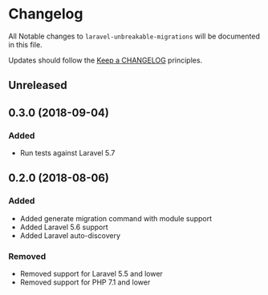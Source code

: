 # Changelog

All Notable changes to `laravel-unbreakable-migrations` will be documented in this file.

Updates should follow the [Keep a CHANGELOG](http://keepachangelog.com/) principles.

## Unreleased

## 0.3.0 (2018-09-04)

### Added

- Run tests against Laravel 5.7

## 0.2.0 (2018-08-06)

### Added

- Added generate migration command with module support
- Added Laravel 5.6 support
- Added Laravel auto-discovery

### Removed

- Removed support for Laravel 5.5 and lower
- Removed support for PHP 7.1 and lower
